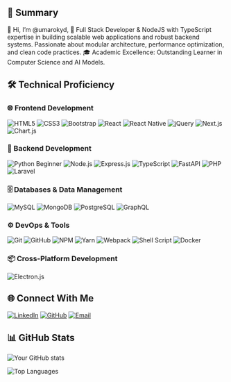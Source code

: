 <!---
umarokyd/umarokyd is a ✨ special ✨ repository because its `README.md` (this file) appears on your GitHub profile.
You can click the Preview link to take a look at your changes.
--->
## 💫 Summary
👋 Hi, I’m @umarokyd,
🔭 Full Stack Developer & NodeJS with TypeScript expertise in building scalable web applications and robust backend systems. Passionate about modular architecture, performance optimization, and clean code practices.
🎓 Academic Excellence: Outstanding Learner in Computer Science and AI Models.

## 🛠️ Technical Proficiency

### 🌐 Frontend Development
![HTML5](https://img.shields.io/badge/HTML5-E34F26?logo=html5&logoColor=white)
![CSS3](https://img.shields.io/badge/CSS3-1572B6?logo=css3&logoColor=white)
![Bootstrap](https://img.shields.io/badge/Bootstrap-7952B3?logo=bootstrap&logoColor=white)
![React](https://img.shields.io/badge/React-20232A?logo=react&logoColor=61DAFB)
![React Native](https://img.shields.io/badge/React_Native-20232A?logo=react&logoColor=61DAFB)
![jQuery](https://img.shields.io/badge/jQuery-0769AD?logo=jquery&logoColor=white)
![Next.js](https://img.shields.io/badge/Next.js-000000?logo=next.js&logoColor=white)
![Chart.js](https://img.shields.io/badge/Chart.js-FF6384?logo=chart.js&logoColor=white)

### 🚀 Backend Development
![Python Beginner](https://img.shields.io/badge/Python-3776AB?logo=python&logoColor=white)
![Node.js](https://img.shields.io/badge/Node.js-339933?logo=node.js&logoColor=white)
![Express.js](https://img.shields.io/badge/Express.js-000000?logo=express&logoColor=white)
![TypeScript](https://img.shields.io/badge/TypeScript-3178C6?logo=typescript&logoColor=white)
![FastAPI](https://img.shields.io/badge/FastAPI-009688?logo=fastapi&logoColor=white)
![PHP](https://img.shields.io/badge/PHP-777BB4?logo=php&logoColor=white)
![Laravel](https://img.shields.io/badge/Laravel-FF2D20?logo=laravel&logoColor=white)

### 🗄️ Databases & Data Management
![MySQL](https://img.shields.io/badge/MySQL-4479A1?logo=mysql&logoColor=white)
![MongoDB](https://img.shields.io/badge/MongoDB-47A248?logo=mongodb&logoColor=white)
![PostgreSQL](https://img.shields.io/badge/PostgreSQL-4169E1?logo=postgresql&logoColor=white)
![GraphQL](https://img.shields.io/badge/GraphQL-E10098?logo=graphql&logoColor=white)

### ⚙️ DevOps & Tools
![Git](https://img.shields.io/badge/Git-F05032?logo=git&logoColor=white)
![GitHub](https://img.shields.io/badge/GitHub-181717?logo=github&logoColor=white)
![NPM](https://img.shields.io/badge/NPM-CB3837?logo=npm&logoColor=white)
![Yarn](https://img.shields.io/badge/Yarn-2C8EBB?logo=yarn&logoColor=white)
![Webpack](https://img.shields.io/badge/Webpack-8DD6F9?logo=webpack&logoColor=black)
![Shell Script](https://img.shields.io/badge/Shell_Script-121011?logo=gnu-bash&logoColor=white)
![Docker](https://img.shields.io/badge/Docker-2496ED?logo=docker&logoColor=white)

### 📦 Cross-Platform Development
![Electron.js](https://img.shields.io/badge/Electron-47848F?logo=electron&logoColor=white)

## 🌐 Connect With Me

[![LinkedIn](https://img.shields.io/badge/LinkedIn-0A66C2?logo=linkedin&logoColor=white)](https://linkedin.com/in/umar-shahzad-b975b168/)
[![GitHub](https://img.shields.io/badge/GitHub-181717?logo=github&logoColor=white)](https://github.com/umarokyd)
[![Email](https://img.shields.io/badge/Email-D14836?logo=gmail&logoColor=white)](mailto:umar.okyd@gmail.com)

## 📊 GitHub Stats

![Your GitHub stats](https://github-readme-stats.vercel.app/api?username=umarokyd&show_icons=true&theme=radical)

![Top Languages](https://github-readme-stats.vercel.app/api/top-langs/?username=umarokyd&layout=compact&theme=radical)

